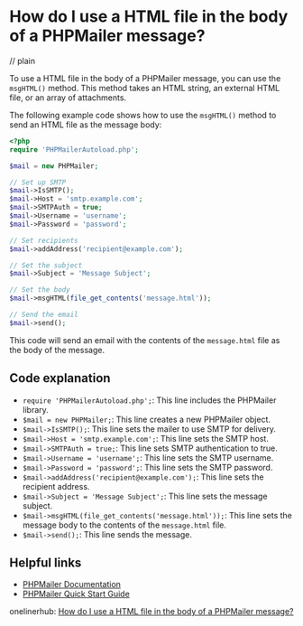 # How do I use a HTML file in the body of a PHPMailer message?
// plain

To use a HTML file in the body of a PHPMailer message, you can use the `msgHTML()` method. This method takes an HTML string, an external HTML file, or an array of attachments.

The following example code shows how to use the `msgHTML()` method to send an HTML file as the message body:
```php
<?php
require 'PHPMailerAutoload.php';

$mail = new PHPMailer;

// Set up SMTP
$mail->IsSMTP();
$mail->Host = 'smtp.example.com';
$mail->SMTPAuth = true;
$mail->Username = 'username';
$mail->Password = 'password';

// Set recipients
$mail->addAddress('recipient@example.com');

// Set the subject
$mail->Subject = 'Message Subject';

// Set the body
$mail->msgHTML(file_get_contents('message.html'));

// Send the email
$mail->send();
```

This code will send an email with the contents of the `message.html` file as the body of the message.

## Code explanation

- `require 'PHPMailerAutoload.php';`: This line includes the PHPMailer library.
- `$mail = new PHPMailer;`: This line creates a new PHPMailer object.
- `$mail->IsSMTP();`: This line sets the mailer to use SMTP for delivery.
- `$mail->Host = 'smtp.example.com';`: This line sets the SMTP host.
- `$mail->SMTPAuth = true;`: This line sets SMTP authentication to true.
- `$mail->Username = 'username';`: This line sets the SMTP username.
- `$mail->Password = 'password';`: This line sets the SMTP password.
- `$mail->addAddress('recipient@example.com');`: This line sets the recipient address.
- `$mail->Subject = 'Message Subject';`: This line sets the message subject.
- `$mail->msgHTML(file_get_contents('message.html'));`: This line sets the message body to the contents of the `message.html` file.
- `$mail->send();`: This line sends the message.

## Helpful links
- [PHPMailer Documentation](https://github.com/PHPMailer/PHPMailer)
- [PHPMailer Quick Start Guide](https://github.com/PHPMailer/PHPMailer/wiki/Tutorial)

onelinerhub: [How do I use a HTML file in the body of a PHPMailer message?](https://onelinerhub.com/phpmailer/how-do-i-use-a-html-file-in-the-body-of-a-phpmailer-message)